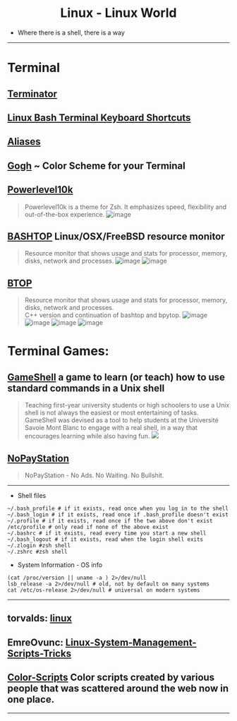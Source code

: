 <div align="center">

  <h1>Linux - Linux World</h1>

</div>

- Where there is a shell, there is a way

---

# Terminal
## [Terminator](Terminator.md)
## [Linux Bash Terminal Keyboard Shortcuts](https://github.com/Anlominus/Linux/blob/main/Terminal/Shortcuts.md)
## [Aliases](https://github.com/Anlominus/Linux/blob/main/Terminal/Aliases.md)
## [Gogh](https://github.com/Gogh-Co/Gogh) ~ Color Scheme for your Terminal
## [Powerlevel10k](https://github.com/romkatv/powerlevel10k)
  > Powerlevel10k is a theme for Zsh. It emphasizes speed, flexibility and out-of-the-box experience.
  > ![image](https://user-images.githubusercontent.com/51442719/174651686-c7c34d98-f3bf-4f63-988f-f0aa6a0320d7.png)
## [BASHTOP](https://github.com/aristocratos/bashtop) Linux/OSX/FreeBSD resource monitor
  > Resource monitor that shows usage and stats for processor, memory, disks, network and processes.
  > ![image](https://user-images.githubusercontent.com/51442719/174652127-7bad5d89-16d8-4e1f-9df6-94c9e7635237.png)
  > ![image](https://user-images.githubusercontent.com/51442719/174652071-793764fd-455e-4ef6-b6a8-578b943652ab.png)
## [BTOP](https://github.com/aristocratos/btop)
  > Resource monitor that shows usage and stats for processor, memory, disks, network and processes. <br>
  > C++ version and continuation of bashtop and bpytop.
  > ![image](https://user-images.githubusercontent.com/51442719/174652386-910dbc56-1368-44c6-9940-3916d69db100.png)
  > ![image](https://user-images.githubusercontent.com/51442719/174652459-b337ce79-72ea-47d1-ba49-e3c9b093fba5.png)
  > ![image](https://user-images.githubusercontent.com/51442719/174652475-3475aa3b-2d02-4aaf-b126-bc228b48d53f.png)
  > ![image](https://user-images.githubusercontent.com/51442719/174652486-6c26e7d1-897a-49ac-b4b3-63525fde4d0e.png)

# Terminal Games:
## [GameShell](https://github.com/phyver/GameShell) a game to learn (or teach) how to use standard commands in a Unix shell
  > Teaching first-year university students or high schoolers to use a Unix shell is not always the easiest or most entertaining of tasks. <br>
  > GameShell was devised as a tool to help students at the Université Savoie Mont Blanc to engage with a real shell, in a way that encourages learning while also having fun.
  > ![](https://github.com/phyver/GameShell/raw/master/Images/gameshell_first_mission_small.gif)
## [NoPayStation](https://nopaystation.com/)
  > NoPayStation - No Ads. No Waiting. No Bullshit.

---

- Shell files
```shell
~/.bash_profile # if it exists, read once when you log in to the shell
~/.bash_login # if it exists, read once if .bash_profile doesn't exist
~/.profile # if it exists, read once if the two above don't exist
/etc/profile # only read if none of the above exist
~/.bashrc # if it exists, read every time you start a new shell
~/.bash_logout # if it exists, read when the login shell exits
~/.zlogin #zsh shell
~/.zshrc #zsh shell
```


- System Information - OS info
```shell
(cat /proc/version || uname -a ) 2>/dev/null
lsb_release -a 2>/dev/null # old, not by default on many systems
cat /etc/os-release 2>/dev/null # universal on modern systems
```

---

## torvalds: [linux](https://github.com/torvalds/linux)
 
## EmreOvunc: [Linux-System-Management-Scripts-Tricks](https://github.com/EmreOvunc/Linux-System-Management-Scripts-Tricks)

## [Color-Scripts](https://github.com/stark/Color-Scripts) Color scripts created by various people that was scattered around the web now in one place.



---

